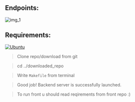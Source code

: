 ## Endpoints:

![img_1](https://user-images.githubusercontent.com/65871712/233504679-dfdf20fc-35ae-4508-b577-d014346b0a44.png)

## Requirements:
[![Ubuntu](https://img.shields.io/badge/ubuntu-orange?style=for-the-badge&logo=ubuntu&logoColor=white)](https://www.python.org/)
> Clone repo/download from git

> cd ../downloaded_repo

> Write ```Makefile``` from terminal

> Good job! Backend server is successfully launched.

> To run front u should read reqirements from front repo :)
